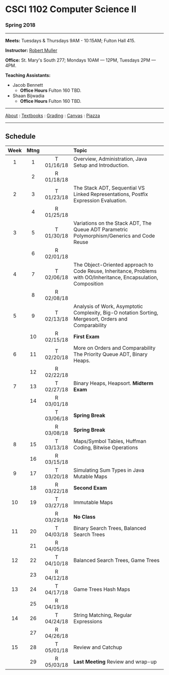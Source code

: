 # CSCI 1102 Computer Science II

### Spring 2018

---

**Meets:** Tuesdays & Thursdays 9AM - 10:15AM; Fulton Hall 415.

**Instructor:** [Robert Muller](http://www.cs.bc.edu/~muller/)

**Office:** St. Mary's South 277; Mondays 10AM — 12PM, Tuesdays 2PM — 4PM.

**Teaching Assistants:**

+ Jacob Bennett
  + **Office Hours** Fulton 160 TBD.
+ Shaan Bijwadia
  + **Office Hours** Fulton 160 TBD.


---

[About](resources/about.md) : [Textbooks](resources/textbooks.md) : [Grading](resources/grading.md) : [Canvas](https://bostoncollege.instructure.com/courses/1579254/gradebook)  : [Piazza](https://piazza.com/class/j6pep61xju0m5)

---

## Schedule

| Week | Mtng |            | Topic                                    |
| :--: | :--: | :--------: | :--------------------------------------- |
|  1   |  1   | T 01/16/18 | Overview, Administration, Java Setup and Introduction. |
|      |  2   | R 01/18/18 |                                          |
|  2   |  3   | T 01/23/18 | The Stack ADT, Sequential VS Linked Representations, Postfix Expression Evaluation. |
|      |  4   | R 01/25/18 |                                          |
|  3   |  5   | T 01/30/18 | Variations on the Stack ADT, The Queue ADT Parametric Polymorphism/Generics and Code Reuse |
|      |  6   | R 02/01/18 |                                          |
|  4   |  7   | T 02/06/18 | The Object-Oriented approach to Code Reuse, Inheritance, Problems with OO/Inheritance, Encapsulation, Composition |
|      |  8   | R 02/08/18 |                                          |
|  5   |  9   | T 02/13/18 | Analysis of Work, Asymptotic Complexity, Big-O notation Sorting, Mergesort, Orders and Comparability |
|      |  10  | R 02/15/18 | **First Exam**                           |
|  6   |  11  | T 02/20/18 | More on Orders and Comparability The Priority Queue ADT, Binary Heaps. |
|      |  12  | R 02/22/18 |                                          |
|  7   |  13  | T 02/27/18 | Binary Heaps, Heapsort. **Midterm Exam** |
|      |  14  | R 03/01/18 |                                          |
|      |      | T 03/06/18 | **Spring Break**                         |
|      |      | R 03/08/18 | **Spring Break**                         |
|  8   |  15  | T 03/13/18 | Maps/Symbol Tables, Huffman Coding, Bitwise Operations |
|      |  16  | R 03/15/18 |                                          |
|  9   |  17  | T 03/20/18 | Simulating Sum Types in Java Mutable Maps |
|      |  18  | R 03/22/18 | **Second Exam**                          |
|  10  |  19  | T 03/27/18 | Immutable Maps                           |
|      |      | R 03/29/18 | **No Class**                             |
|  11  |  20  | T 04/03/18 | Binary Search Trees, Balanced Search Trees |
|      |  21  | R 04/05/18 |                                          |
|  12  |  22  | T 04/10/18 | Balanced Search Trees, Game Trees        |
|      |  23  | R 04/12/18 |                                          |
|  13  |  24  | T 04/17/18 | Game Trees Hash Maps                     |
|      |  25  | R 04/19/18 |                                          |
|  14  |  26  | T 04/24/18 | String Matching, Regular Expressions     |
|      |  27  | R 04/26/18 |                                          |
|  15  |  28  | T 05/01/18 | Review and Catchup                       |
|      |  29  | R 05/03/18 | **Last Meeting** Review and wrap-up      |

